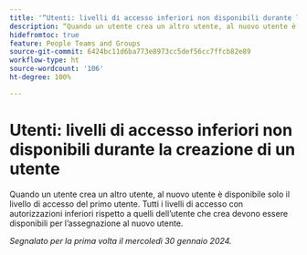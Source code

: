 ```yaml
---
title: '“Utenti: livelli di accesso inferiori non disponibili durante la creazione di un utente”'
description: “Quando un utente crea un altro utente, al nuovo utente è disponibile solo il livello di accesso del primo utente. Tutti i livelli di accesso con autorizzazioni inferiori rispetto a quelli dell’utente che crea devono essere disponibili per l’assegnazione al nuovo utente.”
hidefromtoc: true
feature: People Teams and Groups
source-git-commit: 6424bc11d6ba773e8973cc5def56cc7ffcb82e89
workflow-type: ht
source-wordcount: '106'
ht-degree: 100%

---
```



# Utenti: livelli di accesso inferiori non disponibili durante la creazione di un utente

Quando un utente crea un altro utente, al nuovo utente è disponibile solo il livello di accesso del primo utente. Tutti i livelli di accesso con autorizzazioni inferiori rispetto a quelli dell’utente che crea devono essere disponibili per l’assegnazione al nuovo utente.

_Segnalato per la prima volta il mercoledì 30 gennaio 2024._
